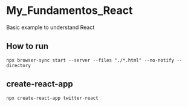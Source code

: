 # My_Fundamentos_React

Basic example to understand React

## How to run

```
npx browser-sync start --server --files "./*.html" --no-notify --directory
```

## create-react-app

```
npx create-react-app twitter-react
```